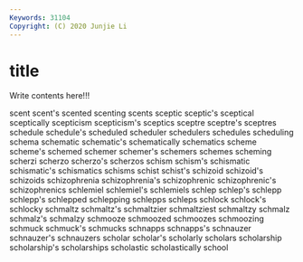 ```yaml
---
Keywords: 31104
Copyright: (C) 2020 Junjie Li
---
```


# title

Write contents here!!!

scent 
scent's 
scented 
scenting 
scents 
sceptic 
sceptic's 
sceptical
sceptically 
scepticism 
scepticism's 
sceptics 
sceptre 
sceptre's 
sceptres 
schedule 
schedule's 
scheduled
scheduler 
schedulers 
schedules 
scheduling 
schema 
schematic 
schematic's 
schematically 
schematics 
scheme
scheme's 
schemed 
schemer 
schemer's 
schemers 
schemes 
scheming 
scherzi 
scherzo 
scherzo's
scherzos 
schism 
schism's 
schismatic 
schismatic's 
schismatics 
schisms 
schist 
schist's 
schizoid
schizoid's 
schizoids 
schizophrenia 
schizophrenia's 
schizophrenic 
schizophrenic's 
schizophrenics 
schlemiel 
schlemiel's 
schlemiels
schlep 
schlep's 
schlepp 
schlepp's 
schlepped 
schlepping 
schlepps 
schleps 
schlock 
schlock's
schlocky 
schmaltz 
schmaltz's 
schmaltzier 
schmaltziest 
schmaltzy 
schmalz 
schmalz's 
schmalzy 
schmooze
schmoozed 
schmoozes 
schmoozing 
schmuck 
schmuck's 
schmucks 
schnapps 
schnapps's 
schnauzer 
schnauzer's
schnauzers 
scholar 
scholar's 
scholarly 
scholars 
scholarship 
scholarship's 
scholarships 
scholastic 
scholastically
school 
